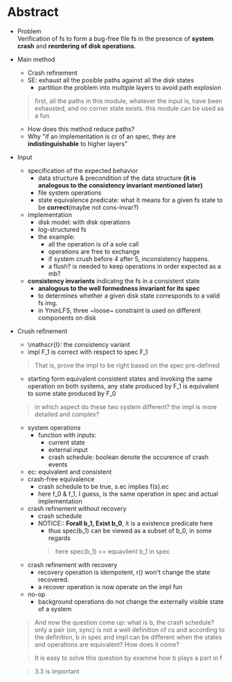 # Abstract
- Problem  
Verification of fs to form a bug-free file fs in the presence of **system crash** and **reordering of disk operations**.
- Main method  
  - Crash refinement
  - SE: exhaust all the posible paths against all the disk states
    - partition the problem into multiple layers to avoid path explosion  
  > first, all the paths in this module, whatever the input is, have been exhausted, and no corner state exists.
  > this module can be used as a fun  
    - How does this method reduce paths?
    - Why "if an implementation is cr of an spec, they are **indistinguishable** to higher layers"
- Input
  - specification of the expected behavior
    - data structure & precondition of the data structure **(it is analogous to the consistency invariant mentioned later)**
    - file system operations
    - state equivalence predicate: what it means for a given fs state to be **correct**(maybe not cons-invar?)
  - implementation
    - disk model: with disk operations
    - log-structured fs
    - the example: 
      - all the operation is of a sole call
      - operations are free to exchange
      - if system crush before 4 after 5, inconsistency happens.
      - a flush? is needed to keep operations in order expected as a mb?
  - **consistency invariants** indicatng the fs in a consistent state
    - **analogous to the well formedness invariant for its spec**
    - to determines whether a given disk state corresponds to a valid fs img.
    - in YminLFS, three ~loose~ constraint is used on different components on disk
- Crush refinement
  - \mathscr{I}: the consistency variant
  - impl F_1 is correct with respect to spec F_1
  > That is, prove the impl to be right based on the spec pre-defined
    - starting form equivalent consistent states and invoking the same operation on both systems, any state produced by F_1 is equivalent to some state produced by F_0
    > in which aspect do these two system different? the impl is more detailed and complex?
  - system operations
    - function with inputs:
      - current state
      - external input
      - crash schedule: boolean denote the occurence of crash events
  - ec: equivalent and consistent
  - crash-free equivalence
    - crash schedule to be true, s.ec implies f(s).ec
    - here f_0 & f_1, I guess, is the same operation in spec and actual implementation
  - crash refinement without recovery
    - crash schedule
    - NOTICE:: **Forall b_1, Exist b_0**, it is a existence predicate here
      - thus spec(b_1) can be viewed as a subset of b_0, in some regards
      > here spec(b_1) <= equavilent b_1 in spec
  - crash refinement with recovery
    - recovery operation is idempotent, r() won't change the state recovered.
    - a recover operation is now operate on the impl fun
  - no-op
    - background operations do not change the externally visible state of a system
  > And now the question come up: what is b, the crash schedule?
  > only a pair (on, sync) is not a well definition of cs
  > and according to the definition, b in spec and impl can be different when the states and operations are equivalent? How does it come?
  
  > It is easy to solve this question by examine how b plays a part in f
  
  > 3.3 is important
